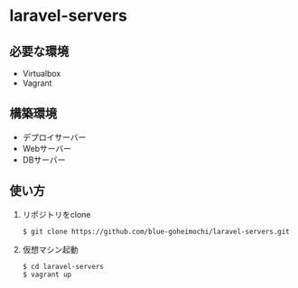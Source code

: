 # laravel-servers

## 必要な環境

* Virtualbox
* Vagrant

## 構築環境

* デプロイサーバー
* Webサーバー
* DBサーバー

## 使い方

1. リポジトリをclone
   ```
   $ git clone https://github.com/blue-goheimochi/laravel-servers.git
   ```

2. 仮想マシン起動
   ```
   $ cd laravel-servers
   $ vagrant up
   ```
